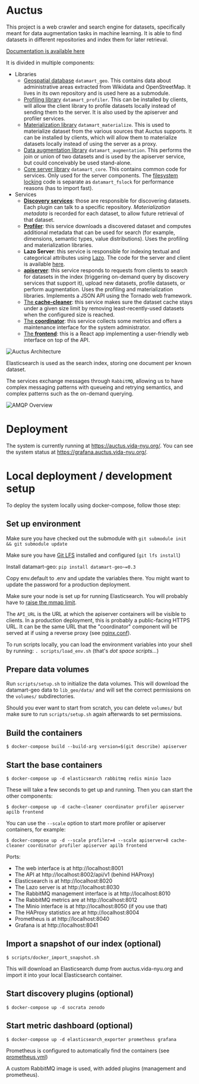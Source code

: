Auctus
======

This project is a web crawler and search engine for datasets, specifically meant for data augmentation tasks in machine learning. It is able to find datasets in different repositories and index them for later retrieval.

[Documentation is available here](https://docs.auctus.vida-nyu.org/)

It is divided in multiple components:

* Libraries
  * [Geospatial database](https://gitlab.com/ViDA-NYU/auctus/datamart-geo) `datamart_geo`. This contains data about administrative areas extracted from Wikidata and OpenStreetMap. It lives in its own repository and is used here as a submodule.
  * [Profiling library](lib_profiler/) `datamart_profiler`. This can be installed by clients, will allow the client library to profile datasets locally instead of sending them to the server. It is also used by the apiserver and profiler services.
  * [Materialization library](lib_materialize/) `datamart_materialize`. This is used to materialize dataset from the various sources that Auctus supports. It can be installed by clients, which will allow them to materialize datasets locally instead of using the server as a proxy.
  * [Data augmentation library](lib_augmentation/) `datamart_augmentation`. This performs the join or union of two datasets and is used by the apiserver service, but could conceivably be used stand-alone.
  * [Core server library](lib_core/) `datamart_core`. This contains common code for services. Only used for the server components. The [filesystem locking](lib_fslock/) code is separate as `datamart_fslock` for performance reasons (has to import fast).
* Services
  * [**Discovery services**](discovery/): those are responsible for discovering datasets. Each plugin can talk to a specific repository. *Materialization metadata* is recorded for each dataset, to allow future retrieval of that dataset.
  * [**Profiler**](profiler/): this service downloads a discovered dataset and computes additional metadata that can be used for search (for example, dimensions, semantic types, value distributions). Uses the profiling and materialization libraries.
  * **Lazo Server**: this service is responsible for indexing textual and categorical attributes using [Lazo](https://github.com/mitdbg/lazo). The code for the server and client is available [here](https://gitlab.com/ViDA-NYU/auctus/lazo-index-service).
  * [**apiserver**](apiserver/): this service responds to requests from clients to search for datasets in the index (triggering on-demand query by discovery services that support it), upload new datasets, profile datasets, or perform augmentation. Uses the profiling and materialization libraries. Implements a JSON API using the Tornado web framework.
  * [The **cache-cleaner**](cache_cleaner/): this service makes sure the dataset cache stays under a given size limit by removing least-recently-used datasets when the configured size is reached.
  * [The **coordinator**](coordinator/): this service collects some metrics and offers a maintenance interface for the system administrator.
  * [The **frontend**](frontend/): this is a React app implementing a user-friendly web interface on top of the API.

![Auctus Architecture](docs/architecture.png)

Elasticsearch is used as the search index, storing one document per known dataset.

The services exchange messages through `RabbitMQ`, allowing us to have complex messaging patterns with queueing and retrying semantics, and complex patterns such as the on-demand querying.

![AMQP Overview](docs/amqp.png)

Deployment
==========

The system is currently running at https://auctus.vida-nyu.org/. You can see the system status at https://grafana.auctus.vida-nyu.org/.

Local deployment / development setup
====================================

To deploy the system locally using docker-compose, follow those step:

Set up environment
------------------

Make sure you have checked out the submodule with `git submodule init && git submodule update`

Make sure you have [Git LFS](https://git-lfs.github.com/) installed and configured (`git lfs install`)

Install datamart-geo: `pip install datamart-geo~=0.3`

Copy env.default to .env and update the variables there. You might want to update the password for a production deployment.

Make sure your node is set up for running Elasticsearch. You will probably have to [raise the mmap limit](https://www.elastic.co/guide/en/elasticsearch/reference/7.6/vm-max-map-count.html).

The `API_URL` is the URL at which the apiserver containers will be visible to clients. In a production deployment, this is probably a public-facing HTTPS URL. It can be the same URL that the "coordinator" component will be served at if using a reverse proxy (see [nginx.conf](nginx.conf)).

To run scripts locally, you can load the environment variables into your shell by running: `. scripts/load_env.sh` (that's *dot space scripts...*)

Prepare data volumes
--------------------

Run `scripts/setup.sh` to initialize the data volumes. This will download the datamart-geo data to `lib_geo/data/` and will set the correct permissions on the `volumes/` subdirectories.

Should you ever want to start from scratch, you can delete `volumes/` but make sure to run `scripts/setup.sh` again afterwards to set permissions.

Build the containers
--------------------

```
$ docker-compose build --build-arg version=$(git describe) apiserver
```

Start the base containers
-------------------------

```
$ docker-compose up -d elasticsearch rabbitmq redis minio lazo
```

These will take a few seconds to get up and running. Then you can start the other components:

```
$ docker-compose up -d cache-cleaner coordinator profiler apiserver apilb frontend
```

You can use the `--scale` option to start more profiler or apiserver containers, for example:

```
$ docker-compose up -d --scale profiler=4 --scale apiserver=8 cache-cleaner coordinator profiler apiserver apilb frontend
```

Ports:
* The web interface is at http://localhost:8001
* The API at http://localhost:8002/api/v1 (behind HAProxy)
* Elasticsearch is at http://localhost:8020
* The Lazo server is at http://localhost:8030
* The RabbitMQ management interface is at http://localhost:8010
* The RabbitMQ metrics are at http://localhost:8012
* The Minio interface is at http://localhost:8050 (if you use that)
* The HAProxy statistics are at http://localhost:8004
* Prometheus is at http://localhost:8040
* Grafana is at http://localhost:8041

Import a snapshot of our index (optional)
-----------------------------------------

```
$ scripts/docker_import_snapshot.sh
```

This will download an Elasticsearch dump from auctus.vida-nyu.org and import it into your local Elasticsearch container.

Start discovery plugins (optional)
----------------------------------

```
$ docker-compose up -d socrata zenodo
```

Start metric dashboard (optional)
---------------------------------

```
$ docker-compose up -d elasticsearch_exporter prometheus grafana
```

Prometheus is configured to automatically find the containers (see [prometheus.yml](docker/prometheus.yml))

A custom RabbitMQ image is used, with added plugins (management and prometheus).
